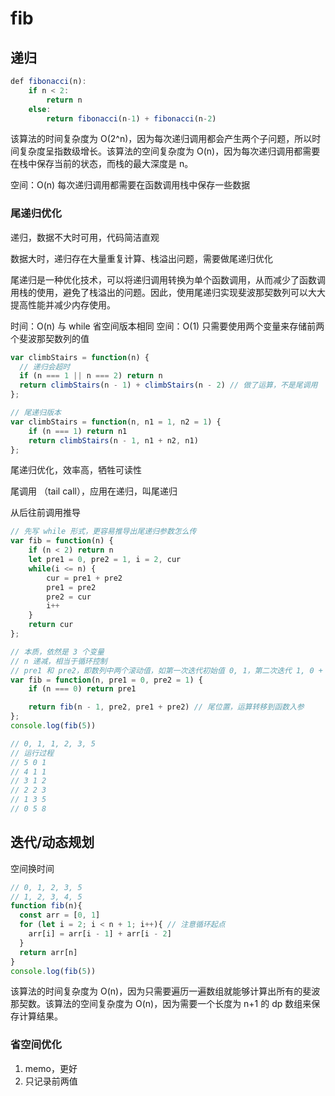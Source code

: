 # fib

## 递归

```js
def fibonacci(n):
    if n < 2:
        return n
    else:
        return fibonacci(n-1) + fibonacci(n-2)
```

该算法的时间复杂度为 O(2^n)，因为每次递归调用都会产生两个子问题，所以时间复杂度呈指数级增长。该算法的空间复杂度为 O(n)，因为每次递归调用都需要在栈中保存当前的状态，而栈的最大深度是 n。

空间：O(n)  每次递归调用都需要在函数调用栈中保存一些数据

### 尾递归优化

递归，数据不大时可用，代码简洁直观

数据大时，递归存在大量重复计算、栈溢出问题，需要做尾递归优化 

尾递归是一种优化技术，可以将递归调用转换为单个函数调用，从而减少了函数调用栈的使用，避免了栈溢出的问题。因此，使用尾递归实现斐波那契数列可以大大提高性能并减少内存使用。

时间：O(n)  与 while 省空间版本相同
空间：O(1)  只需要使用两个变量来存储前两个斐波那契数列的值

```js
var climbStairs = function(n) {
  // 递归会超时
  if (n === 1 || n === 2) return n
  return climbStairs(n - 1) + climbStairs(n - 2) // 做了运算，不是尾调用
};

// 尾递归版本
var climbStairs = function(n, n1 = 1, n2 = 1) {
    if (n === 1) return n1
    return climbStairs(n - 1, n1 + n2, n1)
};
```

尾递归优化，效率高，牺牲可读性

尾调用 （tail call），应用在递归，叫尾递归

从后往前调用推导

```js
// 先写 while 形式，更容易推导出尾递归参数怎么传
var fib = function(n) {
    if (n < 2) return n
    let pre1 = 0, pre2 = 1, i = 2, cur
    while(i <= n) {
        cur = pre1 + pre2
        pre1 = pre2
        pre2 = cur
        i++
    }
    return cur
};

// 本质，依然是 3 个变量
// n 递减，相当于循环控制
// pre1 和 pre2，即数列中两个滚动值，如第一次迭代初始值 0, 1，第二次迭代 1, 0 + 1，第三次迭代 1, 1 + 1
var fib = function(n, pre1 = 0, pre2 = 1) {
    if (n === 0) return pre1

    return fib(n - 1, pre2, pre1 + pre2) // 尾位置，运算转移到函数入参
};
console.log(fib(5))

// 0, 1, 1, 2, 3, 5
// 运行过程
// 5 0 1
// 4 1 1
// 3 1 2
// 2 2 3
// 1 3 5
// 0 5 8
```


## 迭代/动态规划

空间换时间

```js
// 0, 1, 2, 3, 5
// 1, 2, 3, 4, 5
function fib(n){
  const arr = [0, 1]
  for (let i = 2; i < n + 1; i++){ // 注意循环起点
    arr[i] = arr[i - 1] + arr[i - 2]
  }
  return arr[n]
}
console.log(fib(5))
```

该算法的时间复杂度为 O(n)，因为只需要遍历一遍数组就能够计算出所有的斐波那契数。该算法的空间复杂度为 O(n)，因为需要一个长度为 n+1 的 dp 数组来保存计算结果。

### 省空间优化

1. memo，更好
2. 只记录前两值
